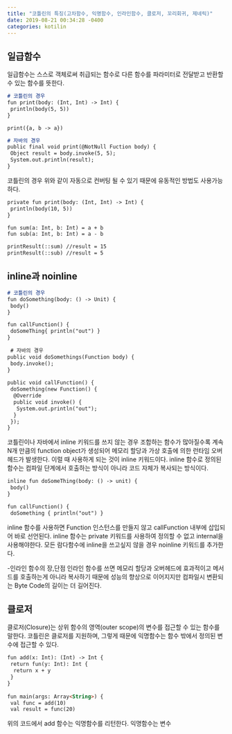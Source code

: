 ```yaml
---
title: "코틀린의 특징(고차함수, 익명함수, 인라인함수, 클로저, 꼬리회귀, 제네릭)"
date: 2019-08-21 00:34:28 -0400
categories: kotilin
---
```


## 일급함수

일급함수는 스스로 객체로써 취급되는 함수로 다른 함수를 파라미터로 전달받고 반환할 수 있는 함수를 뜻한다.
```markdown
# 코틀린의 경우
fun print(body: (Int, Int) -> Int) {
 println(body(5, 5))
}

print({a, b -> a})

# 자바의 경우
public final void print(@NotNull Fuction body) {
 Object result = body.invoke(5, 5);
 System.out.println(result);
}

```

코틀린의 경우 위와 같이 자동으로 컨버팅 될 수 있기 때문에 유동적인 방법도 사용가능하다.

```markdown
private fun print(body: (Int, Int) -> Int) {
 println(body(10, 5))
}

fun sum(a: Int, b: Int) = a + b
fun sub(a: Int, b: Int) = a - b

printResult(::sum) //result = 15
printResult(::sub) //result = 5
```

## inline과 noinline

```markdown
# 코틀린의 경우
fun doSomething(body: () -> Unit) {
 body()
}

fun callFunction() {
 doSomeThing{ println("out") }
}
 
 # 자바의 경우
public void doSomethings(Function body) {
 body.invoke();
}
 
public void callFunction() {
 doSomething(new Function() {
  @Override
  public void invoke() {
   System.out.println("out");
  }
 });
}
```
코틀린이나 자바에서 inline 키워드를 쓰지 않는 경우 조합하는 함수가 많아질수록 계속 N개 만큼의 function object가 생성되어 메모리 할당과 가상 호출에 의한 런타임 오버헤드가 발생한다. 이럴 때 사용하게 되는 것이 inline 키워드이다. inline 함수로 정의된 함수는 컴파일 단계에서 호출하는 방식이 아니라 코드 자체가 복사되는 방식이다.

```markdown
inline fun doSomeThing(body: () -> unit) {
 body()
}

fun callFunction() {
 doSomething { println("out") }
```

inline 함수를 사용하면 Function 인스턴스를 만들지 않고 callFunction 내부에 삽입되어 바로 선언된다. inline 함수는 private 키워드를 사용하여 정의할 수 없고 internal을 사용해야한다. 모든 람다함수에 inline을 쓰고싶지 않을 경우 noinline 키워드를 추가한다.

-인라인 함수의 장,단점
 인라인 함수를 쓰면 메모리 할당과 오버헤드에 효과적이고 메서드를 호출하는게 아니라 복사하기 때문에 성능의 향상으로 이어지지만 컴파일시 변환되는 Byte Code의 길이는 더 길어진다.
 
 ## 클로저
 
 클로저(Closure)는 상위 함수의 영역(outer scope)의 변수를 접근할 수 있는 함수를 말한다. 코틀린은 클로저를 지원하며, 그렇게 때문에 익명함수는 함수 밖에서 정의된 변수에 접근할 수 있다.
 
```markdown
fun add(x: Int): (Int) -> Int {
 return fun(y: Int): Int {
  return x + y
 }
}
 
fun main(args: Array<String>) {
 val func = add(10)
 val result = func(20)

```
위의 코드에서 add 함수는 익명함수를 리턴한다. 익명함수는 변수 
```
 
  

 
